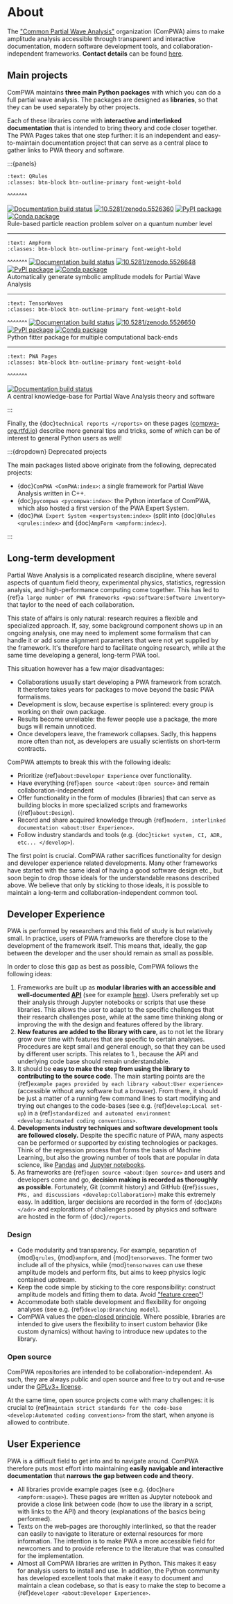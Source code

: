 # About

The ["Common Partial Wave Analysis"](https://github.com/ComPWA) organization
(ComPWA) aims to make amplitude analysis accessible through transparent and
interactive documentation, modern software development tools, and
collaboration-independent frameworks. **Contact details** can be found
[here](https://github.com/ComPWA).

## Main projects

ComPWA maintains **three main Python packages** with which you can do a full
partial wave analysis. The packages are designed as **libraries**, so that they
can be used separately by other projects.

Each of these libraries come with **interactive and interlinked documentation**
that is intended to bring theory and code closer together. The PWA Pages takes
that one step further: it is an independent and easy-to-maintain documentation
project that can serve as a central place to gather links to PWA theory and
software.

:::{panels}

```{link-button} https://github.com/ComPWA/qrules
:text: QRules
:classes: btn-block btn-outline-primary font-weight-bold
```

^^^^^^^

[![Documentation build status](https://readthedocs.org/projects/qrules/badge/?version=latest)](https://qrules.readthedocs.io)
[![10.5281/zenodo.5526360](https://zenodo.org/badge/doi/10.5281/zenodo.5526360.svg)](https://doi.org/10.5281/zenodo.5526360)
[![PyPI package](https://img.shields.io/pypi/pyversions/qrules)](https://pypi.org/project/qrules)
[![Conda package](https://anaconda.org/conda-forge/qrules/badges/version.svg)](https://anaconda.org/conda-forge/qrules)<br>
Rule-based particle reaction problem solver on a quantum number level

---

```{link-button} https://github.com/ComPWA/ampform
:text: AmpForm
:classes: btn-block btn-outline-primary font-weight-bold
```

^^^^^^^
[![Documentation build status](https://readthedocs.org/projects/ampform/badge/?version=latest)](https://ampform.readthedocs.io)
[![10.5281/zenodo.5526648](https://zenodo.org/badge/doi/10.5281/zenodo.5526648.svg)](https://doi.org/10.5281/zenodo.5526648)
[![PyPI package](https://img.shields.io/pypi/pyversions/ampform)](https://pypi.org/project/ampform)
[![Conda package](https://anaconda.org/conda-forge/ampform/badges/version.svg)](https://anaconda.org/conda-forge/ampform)<br>
Automatically generate symbolic amplitude models for Partial Wave Analysis

---

```{link-button} https://github.com/ComPWA/tensorwaves
:text: TensorWaves
:classes: btn-block btn-outline-primary font-weight-bold
```

^^^^^^^
[![Documentation build status](https://readthedocs.org/projects/tensorwaves/badge/?version=latest)](https://tensorwaves.readthedocs.io)
[![10.5281/zenodo.5526650](https://zenodo.org/badge/doi/10.5281/zenodo.5526650.svg)](https://doi.org/10.5281/zenodo.5526650)
[![PyPI package](https://img.shields.io/pypi/pyversions/tensorwaves)](https://pypi.org/project/tensorwaves)
[![Conda package](https://anaconda.org/conda-forge/tensorwaves/badges/version.svg)](https://anaconda.org/conda-forge/tensorwaves)<br>
Python fitter package for multiple computational back-ends

---

```{link-button} https://github.com/ComPWA/PWA-pages
:text: PWA Pages
:classes: btn-block btn-outline-primary font-weight-bold
```

^^^^^^^

[![Documentation build status](https://readthedocs.org/projects/pwa/badge/?version=latest)](https://pwa.readthedocs.io)<br>
A central knowledge-base for Partial Wave Analysis theory and software

:::

Finally, the {doc}`technical reports </reports>` on these pages
([compwa-org.rtfd.io](https://compwa-org.readthedocs.io)) describe more general
tips and tricks, some of which can be of interest to general Python users as
well!

:::{dropdown} Deprecated projects

The main packages listed above originate from the following, deprecated
projects:

<!-- cspell:ignore pycompwa -->

- {doc}`ComPWA <ComPWA:index>`: a single framework for Partial Wave Analysis
  written in C++.
- {doc}`pycompwa <pycompwa:index>`: the Python interface of ComPWA, which also
  hosted a first version of the PWA Expert System.
- {doc}`PWA Expert System <expertsystem:index>` (split into
  {doc}`QRules <qrules:index>` and {doc}`AmpForm <ampform:index>`).

:::

## Long-term development

Partial Wave Analysis is a complicated research discipline, where several
aspects of quantum field theory, experimental physics, statistics, regression
analysis, and high-performance computing come together. This has led to
{ref}`a large number of PWA frameworks <pwa:software:Software inventory>` that
taylor to the need of each collaboration.

This state of affairs is only natural: research requires a flexible and
specialized approach. If, say, some background component shows up in an ongoing
analysis, one may need to implement some formalism that can handle it or add
some alignment parameters that were not yet supplied by the framework. It's
therefore hard to facilitate ongoing research, while at the same time
developing a general, long-term PWA tool.

This situation however has a few major disadvantages:

- Collaborations usually start developing a PWA framework from scratch. It
  therefore takes years for packages to move beyond the basic PWA formalisms.
- Development is slow, because expertise is splintered: every group is working
  on their own package.
- Results become unreliable: the fewer people use a package, the more bugs will
  remain unnoticed.
- Once developers leave, the framework collapses. Sadly, this happens more
  often than not, as developers are usually scientists on short-term contracts.

ComPWA attempts to break this with the following ideals:

- Prioritize {ref}`about:Developer Experience` over functionality.
- Have everything {ref}`open source <about:Open source>` and remain
  collaboration-independent
- Offer functionality in the form of modules (libraries) that can serve as
  building blocks in more specialized scripts and frameworks
  ({ref}`about:Design`).
- Record and share acquired knowledge through
  {ref}`modern, interlinked documentation <about:User Experience>`.
- Follow industry standards and tools (e.g.
  {doc}`ticket system, CI, ADR, etc... </develop>`).

The first point is crucial. ComPWA rather sacrifices functionality for design
and developer experience related developments. Many other frameworks have
started with the same ideal of having a good software design etc., but soon
begin to drop those ideals for the understandable reasons described above. We
believe that only by sticking to those ideals, it is possible to maintain a
long-term and collaboration-independent common tool.

## Developer Experience

PWA is performed by researchers and this field of study is but relatively
small. In practice, users of PWA frameworks are therefore close to the
development of the framework itself. This means that, ideally, the gap between
the developer and the user should remain as small as possible.

In order to close this gap as best as possible, ComPWA follows the following
ideas:

1. Frameworks are built up as **modular libraries with an accessible and
   well-documented [API](https://en.wikipedia.org/wiki/API)** (see for example
   [here](https://ampform.readthedocs.io/en/stable/api/ampform.html)). Users
   preferably set up their analysis through Jupyter notebooks or scripts that
   use these libraries. This allows the user to adapt to the specific
   challenges that their research challenges pose, while at the same time
   thinking along or improving the with the design and features offered by the
   library.
2. **New features are added to the library with care**, as to not let the
   library grow over time with features that are specific to certain analyses.
   Procedures are kept small and general enough, so that they can be used by
   different user scripts. This relates to 1., because the API and underlying
   code base should remain understandable.
3. It should be **easy to make the step from using the library to contributing
   to the source code**. The main starting points are the
   {ref}`example pages provided by each library <about:User experience>`
   (accessible without any software but a browser). From there, it should be
   just a matter of a running few command lines to start modifying and trying
   out changes to the code-bases (see e.g. {ref}`develop:Local set-up`) in a
   {ref}`standardized and automated environment <develop:Automated coding conventions>`.
4. **Developments industry techniques and software development tools are
   followed closely.** Despite the specific nature of PWA, many aspects can be
   performed or supported by existing technologies or packages. Think of the
   regression process that forms the basis of Machine Learning, but also the
   growing number of tools that are popular in data science, like
   [Pandas](https://pandas.pydata.org) and
   [Jupyter notebooks](https://jupyter.org).
5. As frameworks are {ref}`open source <about:Open source>` and users and
   developers come and go, **decision making is recorded as thoroughly as
   possible**. Fortunately, Git (commit history) and GitHub
   ({ref}`issues, PRs, and discussions <develop:Collaboration>`) make this
   extremely easy. In addition, larger decisions are recorded in the form of
   {doc}`ADRs </adr>` and explorations of challenges posed by physics and
   software are hosted in the form of {doc}`/reports`.

### Design

- Code modularity and transparency. For example, separation of {mod}`qrules`,
  {mod}`ampform`, and {mod}`tensorwaves`. The former two include all of the
  physics, while {mod}`tensorwaves` can use these amplitude models and perform
  fits, but aims to keep physics logic contained upstream.
- Keep the code simple by sticking to the core responsibility: construct
  amplitude models and fitting them to data. Avoid
  ["feature creep"](https://en.wikipedia.org/wiki/Feature_creep)!
- Accommodate both stable development and flexibility for ongoing analyses (see
  e.g. {ref}`develop:Branching model`).
- ComPWA values the
  [open-closed principle](https://en.wikipedia.org/wiki/Open%E2%80%93closed_principle).
  Where possible, libraries are intended to give users the flexibility to
  insert custom behavior (like custom dynamics) without having to introduce new
  updates to the library.

### Open source

ComPWA repositories are intended to be collaboration-independent. As such, they
are always public and open source and free to try out and re-use under the
[GPLv3+ license](https://www.gnu.org/licenses/gpl-3.0-standalone.html).

At the same time, open source projects come with many challenges: it is crucial
to
{ref}`maintain strict standards for the code-base <develop:Automated coding conventions>`
from the start, when anyone is allowed to contribute.

## User Experience

PWA is a difficult field to get into and to navigate around. ComPWA therefore
puts most effort into maintaining **easily navigable and interactive
documentation** that **narrows the gap between code and theory**.

- All libraries provide example pages (see e.g. {doc}`here <ampform:usage>`).
  These pages are written as Jupyter notebook and provide a close link between
  code (how to use the library in a script, with links to the API) and theory
  (explanations of the basics being performed).
- Texts on the web-pages are thoroughly interlinked, so that the reader can
  easily to navigate to literature or external resources for more information.
  The intention is to make PWA a more accessible field for newcomers and to
  provide reference to the literature that was consulted for the
  implementation.
- Almost all ComPWA libraries are written in Python. This makes it easy for
  analysis users to install and use. In addition, the Python community has
  developed excellent tools that make it easy to document and maintain a clean
  codebase, so that is easy to make the step to become a
  {ref}`developer <about:Developer Experience>`.
